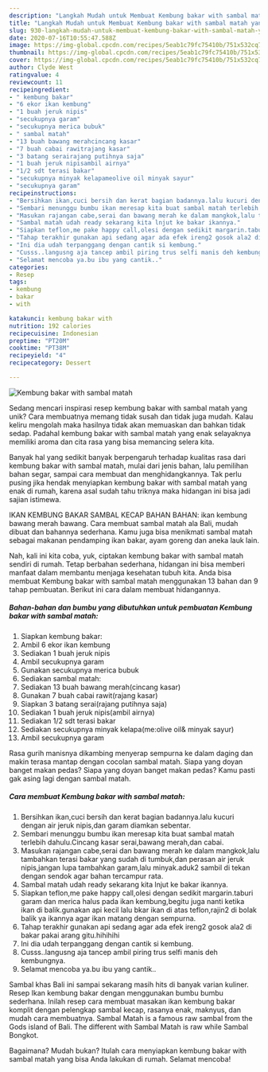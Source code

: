 ```yaml
---
description: "Langkah Mudah untuk Membuat Kembung bakar with sambal matah yang Enak"
title: "Langkah Mudah untuk Membuat Kembung bakar with sambal matah yang Enak"
slug: 930-langkah-mudah-untuk-membuat-kembung-bakar-with-sambal-matah-yang-enak
date: 2020-07-16T10:55:47.588Z
image: https://img-global.cpcdn.com/recipes/5eab1c79fc75410b/751x532cq70/kembung-bakar-with-sambal-matah-foto-resep-utama.jpg
thumbnail: https://img-global.cpcdn.com/recipes/5eab1c79fc75410b/751x532cq70/kembung-bakar-with-sambal-matah-foto-resep-utama.jpg
cover: https://img-global.cpcdn.com/recipes/5eab1c79fc75410b/751x532cq70/kembung-bakar-with-sambal-matah-foto-resep-utama.jpg
author: Clyde West
ratingvalue: 4
reviewcount: 11
recipeingredient:
- " kembung bakar"
- "6 ekor ikan kembung"
- "1 buah jeruk nipis"
- "secukupnya garam"
- "secukupnya merica bubuk"
- " sambal matah"
- "13 buah bawang merahcincang kasar"
- "7 buah cabai rawitrajang kasar"
- "3 batang serairajang putihnya saja"
- "1 buah jeruk nipisambil airnya"
- "1/2 sdt terasi bakar"
- "secukupnya minyak kelapameolive oil minyak sayur"
- "secukupnya garam"
recipeinstructions:
- "Bersihkan ikan,cuci bersih dan kerat bagian badannya.lalu kucuri dengan air jeruk nipis,dan garam diamkan sebentar."
- "Sembari menunggu bumbu ikan meresap kita buat sambal matah terlebih dahulu.Cincang kasar serai,bawang merah,dan cabai."
- "Masukan rajangan cabe,serai dan bawang merah ke dalam mangkok,lalu tambahkan terasi bakar yang sudah di tumbuk,dan perasan air jeruk nipis,jangan lupa tambahkan garam,lalu minyak.aduk2 sambil di tekan dengan sendok agar bahan tercampur rata."
- "Sambal matah udah ready sekarang kita lnjut ke bakar ikannya."
- "Siapkan teflon,me pake happy call,olesi dengan sedikit margarin.taburi garam dan merica halus pada ikan kembung,begitu juga nanti ketika ikan di balik.gunakan api kecil lalu bkar ikan di atas teflon,rajin2 di bolak balik ya ikannya agar ikan matang dengan sempurna."
- "Tahap terakhir gunakan api sedang agar ada efek ireng2 gosok ala2 di bakar pakai arang gitu.hihihihi"
- "Ini dia udah terpanggang dengan cantik si kembung."
- "Cusss..langusng aja tancep ambil piring trus selfi manis deh kembungnya."
- "Selamat mencoba ya.bu ibu yang cantik.."
categories:
- Resep
tags:
- kembung
- bakar
- with

katakunci: kembung bakar with 
nutrition: 192 calories
recipecuisine: Indonesian
preptime: "PT20M"
cooktime: "PT38M"
recipeyield: "4"
recipecategory: Dessert

---
```



![Kembung bakar with sambal matah](https://img-global.cpcdn.com/recipes/5eab1c79fc75410b/751x532cq70/kembung-bakar-with-sambal-matah-foto-resep-utama.jpg)

Sedang mencari inspirasi resep kembung bakar with sambal matah yang unik? Cara membuatnya memang tidak susah dan tidak juga mudah. Kalau keliru mengolah maka hasilnya tidak akan memuaskan dan bahkan tidak sedap. Padahal kembung bakar with sambal matah yang enak selayaknya memiliki aroma dan cita rasa yang bisa memancing selera kita.

Banyak hal yang sedikit banyak berpengaruh terhadap kualitas rasa dari kembung bakar with sambal matah, mulai dari jenis bahan, lalu pemilihan bahan segar, sampai cara membuat dan menghidangkannya. Tak perlu pusing jika hendak menyiapkan kembung bakar with sambal matah yang enak di rumah, karena asal sudah tahu triknya maka hidangan ini bisa jadi sajian istimewa.

IKAN KEMBUNG BAKAR SAMBAL KECAP BAHAN BAHAN: ikan kembung bawang merah bawang. Cara membuat sambal matah ala Bali, mudah dibuat dan bahannya sederhana. Kamu juga bisa menikmati sambal matah sebagai makanan pendamping ikan bakar, ayam goreng dan aneka lauk lain.


Nah, kali ini kita coba, yuk, ciptakan kembung bakar with sambal matah sendiri di rumah. Tetap berbahan sederhana, hidangan ini bisa memberi manfaat dalam membantu menjaga kesehatan tubuh kita. Anda bisa membuat Kembung bakar with sambal matah menggunakan 13 bahan dan 9 tahap pembuatan. Berikut ini cara dalam membuat hidangannya.

<!--inarticleads1-->

##### Bahan-bahan dan bumbu yang dibutuhkan untuk pembuatan Kembung bakar with sambal matah:

1. Siapkan  kembung bakar:
1. Ambil 6 ekor ikan kembung
1. Sediakan 1 buah jeruk nipis
1. Ambil secukupnya garam
1. Gunakan secukupnya merica bubuk
1. Sediakan  sambal matah:
1. Sediakan 13 buah bawang merah(cincang kasar)
1. Gunakan 7 buah cabai rawit(rajang kasar)
1. Siapkan 3 batang serai(rajang putihnya saja)
1. Sediakan 1 buah jeruk nipis(ambil airnya)
1. Sediakan 1/2 sdt terasi bakar
1. Sediakan secukupnya minyak kelapa(me:olive oil&amp; minyak sayur)
1. Ambil secukupnya garam


Rasa gurih manisnya dikambing menyerap sempurna ke dalam daging dan makin terasa mantap dengan cocolan sambal matah. Siapa yang doyan banget makan pedas? Siapa yang doyan banget makan pedas? Kamu pasti gak asing lagi dengan sambal matah. 

<!--inarticleads2-->

##### Cara membuat Kembung bakar with sambal matah:

1. Bersihkan ikan,cuci bersih dan kerat bagian badannya.lalu kucuri dengan air jeruk nipis,dan garam diamkan sebentar.
1. Sembari menunggu bumbu ikan meresap kita buat sambal matah terlebih dahulu.Cincang kasar serai,bawang merah,dan cabai.
1. Masukan rajangan cabe,serai dan bawang merah ke dalam mangkok,lalu tambahkan terasi bakar yang sudah di tumbuk,dan perasan air jeruk nipis,jangan lupa tambahkan garam,lalu minyak.aduk2 sambil di tekan dengan sendok agar bahan tercampur rata.
1. Sambal matah udah ready sekarang kita lnjut ke bakar ikannya.
1. Siapkan teflon,me pake happy call,olesi dengan sedikit margarin.taburi garam dan merica halus pada ikan kembung,begitu juga nanti ketika ikan di balik.gunakan api kecil lalu bkar ikan di atas teflon,rajin2 di bolak balik ya ikannya agar ikan matang dengan sempurna.
1. Tahap terakhir gunakan api sedang agar ada efek ireng2 gosok ala2 di bakar pakai arang gitu.hihihihi
1. Ini dia udah terpanggang dengan cantik si kembung.
1. Cusss..langusng aja tancep ambil piring trus selfi manis deh kembungnya.
1. Selamat mencoba ya.bu ibu yang cantik..


Sambal khas Bali ini sampai sekarang masih hits di banyak varian kuliner. Resep Ikan kembung bakar dengan menggunakan bumbu bumbu sederhana. Inilah resep cara membuat masakan ikan kembung bakar komplit dengan pelengkap sambal kecap, rasanya enak, maknyus, dan mudah cara membuatnya. Sambal Matah is a famous raw sambal from the Gods island of Bali. The different with Sambal Matah is raw while Sambal Bongkot. 

Bagaimana? Mudah bukan? Itulah cara menyiapkan kembung bakar with sambal matah yang bisa Anda lakukan di rumah. Selamat mencoba!
